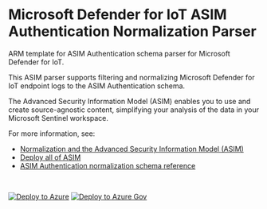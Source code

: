 # Microsoft Defender for IoT ASIM Authentication Normalization Parser

ARM template for ASIM Authentication schema parser for Microsoft Defender for IoT.

This ASIM parser supports filtering and normalizing Microsoft Defender for IoT endpoint logs to the ASIM Authentication schema.


The Advanced Security Information Model (ASIM) enables you to use and create source-agnostic content, simplifying your analysis of the data in your Microsoft Sentinel workspace.

For more information, see:

- [Normalization and the Advanced Security Information Model (ASIM)](https://aka.ms/AboutASIM)
- [Deploy all of ASIM](https://aka.ms/DeployASIM)
- [ASIM Authentication normalization schema reference](https://aka.ms/ASimAuthenticationDoc)

<br>

[![Deploy to Azure](https://aka.ms/deploytoazurebutton)](https://portal.azure.com/#create/Microsoft.Template/uri/https%3A%2F%2Fraw.githubusercontent.com%2FAzure%2FAzure-Sentinel%2Frebuild-auth%2FParsers%2FASimAuthentication%2FARM%2FvimAuthenticationMicrosoftMD4IoT%2FvimAuthenticationMicrosoftMD4IoT.json) [![Deploy to Azure Gov](https://aka.ms/deploytoazuregovbutton)](https://portal.azure.us/#create/Microsoft.Template/uri/https%3A%2F%2Fraw.githubusercontent.com%2FAzure%2FAzure-Sentinel%2Frebuild-auth%2FParsers%2FASimAuthentication%2FARM%2FvimAuthenticationMicrosoftMD4IoT%2FvimAuthenticationMicrosoftMD4IoT.json)
